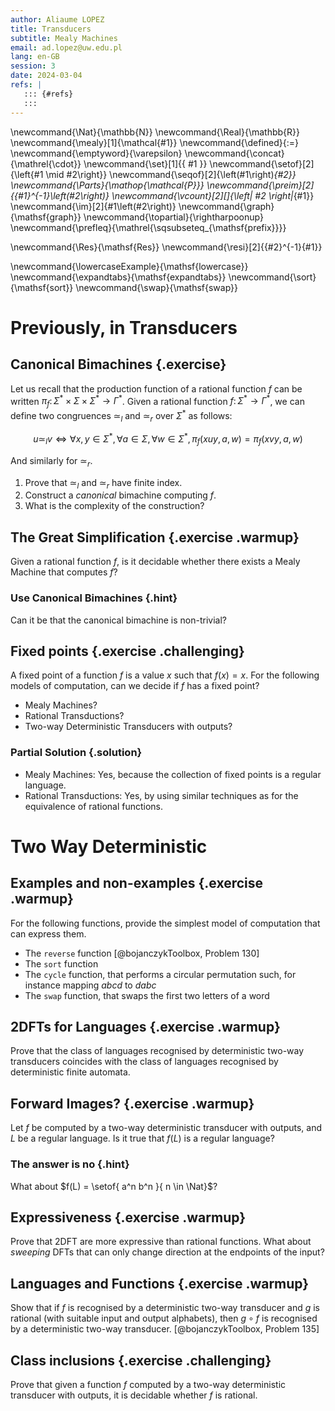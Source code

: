 ```yaml
---
author: Aliaume LOPEZ
title: Transducers
subtitle: Mealy Machines
email: ad.lopez@uw.edu.pl
lang: en-GB
session: 3
date: 2024-03-04
refs: |
   ::: {#refs}
   :::
---
```


<!-- These are the latex command used in this document --->
\newcommand{\Nat}{\mathbb{N}}
\newcommand{\Real}{\mathbb{R}}
\newcommand{\mealy}[1]{\mathcal{#1}}
\newcommand{\defined}{:=}
\newcommand{\emptyword}{\varepsilon}
\newcommand{\concat}{\mathrel{\cdot}}
\newcommand{\set}[1]{\{ #1 \}}
\newcommand{\setof}[2]{\left\{#1 \mid #2\right\}}
\newcommand{\seqof}[2]{\left(#1\right)_{#2}}
\newcommand{\Parts}{\mathop{\mathcal{P}}}
\newcommand{\preim}[2]{{#1}^{-1}\left(#2\right)}
\newcommand{\vcount}[2][]{\left| #2 \right|_{#1}}
\newcommand{\im}[2]{#1\left(#2\right)}
\newcommand{\graph}{\mathsf{graph}}
\newcommand{\topartial}{\rightharpoonup}
\newcommand{\prefleq}{\mathrel{\sqsubseteq_{\mathsf{prefix}}}}

\newcommand{\Res}{\mathsf{Res}}
\newcommand{\resi}[2]{{#2}^{-1}{#1}}

\newcommand{\lowercaseExample}{\mathsf{lowercase}}
\newcommand{\expandtabs}{\mathsf{expandtabs}}
\newcommand{\sort}{\mathsf{sort}}
\newcommand{\swap}{\mathsf{swap}}
<!-- end of the custom commands -->

# Previously, in Transducers

## Canonical Bimachines {.exercise}

Let us recall that the production function of a rational function $f$ can be
written $\pi_f \colon \Sigma^* \times \Sigma \times \Sigma^* \to \Gamma^*$.
Given a rational function $f \colon \Sigma^* \to \Gamma^*$, we can define two
congruences $\simeq_l$ and $\simeq_r$ over $\Sigma^*$ as follows:

$$
u \simeq_ l v
\iff
\forall x,y \in \Sigma^*,
\forall a \in \Sigma,
\forall w \in \Sigma^*,
\pi_f(xuy, a, w) = \pi_f(xvy, a, w)
$$

And similarly for $\simeq_r$.

1. Prove that $\simeq_l$ and $\simeq_r$ have finite index.
2. Construct a *canonical* bimachine computing $f$.
3. What is the complexity of the construction?

## The Great Simplification {.exercise .warmup}

Given a rational function $f$, is it decidable whether there exists a 
Mealy Machine that computes $f$?

### Use Canonical Bimachines {.hint}

Can it be that the canonical bimachine is non-trivial?

## Fixed points {.exercise .challenging}

A fixed point of a function $f$ is a value $x$ such that $f(x) = x$.
For the following models of computation, can we decide if $f$ has a fixed point?

- Mealy Machines?
- Rational Transductions?
- Two-way Deterministic Transducers with outputs?

### Partial Solution {.solution}

- Mealy Machines: Yes, because the collection of fixed points is a regular language.
- Rational Transductions: Yes, by using similar techniques as for the equivalence of rational functions.

# Two Way Deterministic

## Examples and non-examples {.exercise .warmup}

For the following functions, provide the simplest model of computation
that can express them.

- The `reverse` function [@bojanczykToolbox, Problem 130]
- The `sort` function 
- The `cycle` function, that performs a circular permutation such, for instance
  mapping $abcd$ to $dabc$
- The `swap` function, that swaps the first two letters of a word

## 2DFTs for Languages {.exercise .warmup}

Prove that the class of languages recognised by deterministic two-way
transducers coincides with the class of languages recognised by deterministic
finite automata.

## Forward Images? {.exercise .warmup}

Let $f$ be computed by a two-way deterministic transducer with outputs, and $L$
be a regular language. Is it true that $f(L)$ is a regular language?

### The answer is no {.hint}

What about $f(L) = \setof{ a^n b^n }{ n \in \Nat}$?

## Expressiveness {.exercise .warmup}

Prove that 2DFT are more expressive than rational functions. What about
*sweeping* DFTs that can only change direction at the endpoints of the input?

## Languages and Functions {.exercise .warmup}

Show that if $f$ is recognised by a deterministic two-way transducer and $g$ is
rational (with suitable input and output alphabets), then $g \circ f$ is
recognised by a deterministic two-way transducer.
[@bojanczykToolbox, Problem 135]



## Class inclusions {.exercise .challenging}

Prove that given a function $f$ computed by a two-way deterministic transducer
with outputs, it is decidable whether $f$ is rational.
